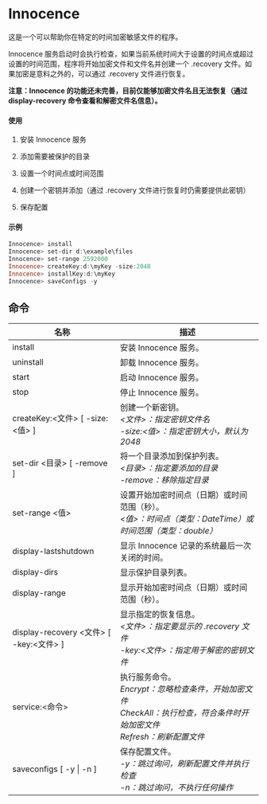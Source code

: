 # Innocence

这是一个可以帮助你在特定的时间加密敏感文件的程序。

Innocence 服务启动时会执行检查，如果当前系统时间大于设置的时间点或超过设置的时间范围，程序将开始加密文件和文件名并创建一个 .recovery 文件。如果加密是意料之外的，可以通过 .recovery 文件进行恢复。

**注意：Innocence 的功能还未完善，目前仅能够加密文件名且无法恢复（通过 display-recovery 命令查看和解密文件名信息）。**

#### 使用

1. 安装 Innocence 服务

2. 添加需要被保护的目录

3. 设置一个时间点或时间范围

4. 创建一个密钥并添加（通过 .recovery 文件进行恢复时仍需要提供此密钥）

5. 保存配置

#### 示例

```powershell
Innocence> install
Innocence> set-dir d:\example\files
Innocence> set-range 2592000
Innocence> createKey:d:\myKey -size:2048
Innocence> installKey:d:\myKey
Innocence> saveConfigs -y
```

## 命令

| 名称                                    | 描述                                                         |
| --------------------------------------- | ------------------------------------------------------------ |
| install                                 | 安装 Innocence 服务。                                        |
| uninstall                               | 卸载 Innocence 服务。                                        |
| start                                   | 启动 Innocence 服务。                                        |
| stop                                    | 停止 Innocence 服务。                                        |
| createKey:<文件> [ -size:<值> ]         | 创建一个新密钥。<br />*<文件>：指定密钥文件名<br />-size:<值>：指定密钥大小，默认为 2048* |
| set-dir <目录> [ -remove ]              | 将一个目录添加到保护列表。<br />*<目录>：指定要添加的目录<br />-remove：移除指定目录* |
| set-range <值>                          | 设置开始加密时间点（日期）或时间范围（秒）。<br />*<值>：时间点（类型：DateTime）或时间范围（类型：double）* |
| display-lastshutdown                    | 显示 Innocence 记录的系统最后一次关闭的时间。                |
| display-dirs                            | 显示保护目录列表。                                           |
| display-range                           | 显示开始加密时间点（日期）或时间范围（秒）。                 |
| display-recovery <文件> [ -key:<文件> ] | 显示指定的恢复信息。<br />*<文件>：指定要显示的 .recovery 文件<br />-key:<文件>：指定用于解密的密钥文件* |
| service:<命令>                          | 执行服务命令。<br />*Encrypt：忽略检查条件，开始加密文件<br />CheckAll：执行检查，符合条件时开始加密文件<br />Refresh：刷新配置文件* |
| saveconfigs [ -y \| -n ]                | 保存配置文件。<br />*-y：跳过询问，刷新配置文件并执行检查<br />-n：跳过询问，不执行任何操作* |

